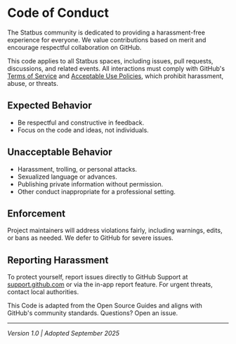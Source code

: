 # Code of Conduct

The Statbus community is dedicated to providing a harassment-free experience for everyone. We value contributions based on merit and encourage respectful collaboration on GitHub.

This code applies to all Statbus spaces, including issues, pull requests, discussions, and related events. All interactions must comply with GitHub's [Terms of Service](https://docs.github.com/en/site-policy/github-terms/github-terms-of-service) and [Acceptable Use Policies](https://docs.github.com/en/site-policy/acceptable-use-policies/github-acceptable-use-policies), which prohibit harassment, abuse, or threats.

## Expected Behavior
- Be respectful and constructive in feedback.
- Focus on the code and ideas, not individuals.

## Unacceptable Behavior
- Harassment, trolling, or personal attacks.
- Sexualized language or advances.
- Publishing private information without permission.
- Other conduct inappropriate for a professional setting.

## Enforcement
Project maintainers will address violations fairly, including warnings, edits, or bans as needed. We defer to GitHub for severe issues.

## Reporting Harassment
To protect yourself, report issues directly to GitHub Support at [support.github.com](https://support.github.com/contact) or via the in-app report feature. For urgent threats, contact local authorities.

This Code is adapted from the Open Source Guides and aligns with GitHub's community standards. Questions? Open an issue.

---
*Version 1.0 | Adopted September 2025*